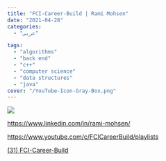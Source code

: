 ```yaml
---
title: "FCI-Career-Build | Rami Mohsen"
date: "2021-04-28"
categories:
  - "عربي"

tags:
  - "algorithms"
  - "back end"
  - "c++"
  - "computer science"
  - "data structures"
  - "java"
cover: "/YouTube-Icon-Gray-Box.png"
---
```


![](https://yt3.ggpht.com/ytc/AAUvwngBvTsjgmCA8dXWbtQX5LXhuZSmXmzlA0VcV6_OUQ=s176-c-k-c0x00ffffff-no-rj)

https://www.linkedin.com/in/rami-mohsen/

https://www.youtube.com/c/FCICareerBuild/playlists

[(31) FCI-Career-Build ](https://www.youtube.com/c/FCICareerBuild/playlists)
